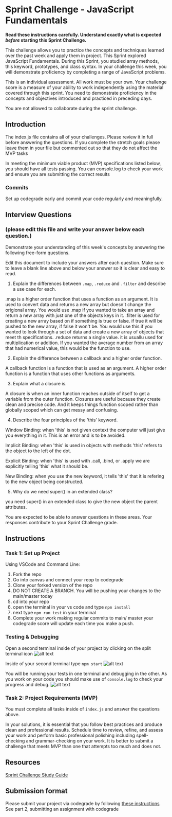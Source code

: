 # Sprint Challenge - JavaScript Fundamentals

**Read these instructions carefully. Understand exactly what is expected _before_ starting this Sprint Challenge.**

This challenge allows you to practice the concepts and techniques learned over the past week and apply them in project. This Sprint explored JavaScript Fundamentals. During this Sprint, you studied array methods, this keyword, prototypes, and class syntax. In your challenge this week, you will demonstrate proficiency by completing a range of JavaScript problems.

This is an individual assessment. All work must be your own. Your challenge score is a measure of your ability to work independently using the material covered through this sprint. You need to demonstrate proficiency in the concepts and objectives introduced and practiced in preceding days.

You are not allowed to collaborate during the sprint challenge. 

## Introduction

The index.js file contains all of your challenges. Please review it in full before answering the questions. If you complete the stretch goals please leave them in your file but commented out so that they do not affect the MVP tasks 

In meeting the minimum viable product (MVP) specifications listed below, you should have all tests passing. You can console.log to check your work and ensure you are submitting the correct results 

### Commits

Set up codegrade early and commit your code regularly and meaningfully. 

## Interview Questions
### (please edit this file and write your answer below each question.)
Demonstrate your understanding of this week's concepts by answering the following free-form questions.

Edit this document to include your answers after each question. Make sure to leave a blank line above and below your answer so it is clear and easy to read.

1. Explain the differences between `.map`, `.reduce` and `.filter` and describe a use case for each. 

.map is a higher order function that uses a function as an argument. It is used to convert data and returns a new array but doesn't change the origional array. You would use .map if you wanted to take an array and return a new array with just one of the objects keys in it. 
.filter is used for creating a new array based on if something is true or false. if true it will be pushed to the new array, if false it won't be. You would use this if you wanted to look through a set of data and create a new array of objects that meet th specifications. 
.reduce returns a single value. it is usuallu used for multiplication or addition. If you wanted the average number from an array that had numerical value, this would be the function to use.

2. Explain the difference between a callback and a higher order function.

A callback function is a function that is used as an argument.
A higher order function is a function that uses other functions as arguments.

3. Explain what a closure is.

A closure is when an inner function reaches outside of itself to get a variable from the outer function. Closures are useful because they create clean and precise code. And it keeps things function scoped rather than globally scoped which can get messy and confusing.

4. Describe the four principles of the 'this' keyword.

Window Binding: when 'this' is not given context the computer will just give you everything in it. This is an error and is to be avoided.

Implicit Binding: when 'this' is used in objects with methods 'this' refers to the object to the left of the dot.

Explicit Binding: when 'this' is used with .call, .bind, or .apply we are explicitly telling 'this' what it should be.

New Binding: when you use the new keyword, it tells 'this' that it is refering to the new object being constructed.

5. Why do we need super() in an extended class?

you need super() in an extended class to give the new object the parent attributes.

You are expected to be able to answer questions in these areas. Your responses contribute to your Sprint Challenge grade. 

## Instructions

### Task 1: Set up Project

Using VSCode and Command Line:


1. Fork the repo
2. Go into canvas and connect your reop to codegrade
3. Clone your forked version of the repo
4. DO NOT CREATE A BRANCH. You will be pushing your changes to the main/master today
5. cd into your repo
6. open the terminal in your vs code and type `npm install`
7. next type `npm run test` in your terminal
8. Complete your work making regular commits to main/ master your codegrade score will update each time you make a push.


### Testing & Debugging

Open a second terminal inside of your project by clicking on the split terminal icon
![alt text](assets/split_terminal.png "Split Terminal")

Inside of your second terminal type `npm start` 
![alt text](assets/npm_start.png "type npm start")

You will be running your tests in one terminal and debugging in the other. As you work on your code you should make use of `console.log` to check your progress and debug.
![alt text](assets/tests_debug_terminal_final.png "your terminal should look like this")

### Task 2: Project Requirements (MVP)

You must complete all tasks inside of `index.js` and answer the questions above.

In your solutions, it is essential that you follow best practices and produce clean and professional results. Schedule time to review, refine, and assess your work and perform basic professional polishing including spell-checking and grammar-checking on your work. It is better to submit a challenge that meets MVP than one that attempts too much and does not.

## Resources
 
 [Sprint Challenge Study Guide](https://www.notion.so/lambdaschool/Unit-1-Sprint-3-Study-Guide-033a9a00659a4ef98c12eb97e49a6110)

## Submission format

Please submit your project via codegrade by following [these instructions](https://lambdaschool.notion.site/lambdaschool/Lambda-School-Git-Flow-Step-by-step-269f68ae3bf64eb689a8328715a179f9) See part 2, submitting an assignment with codegrade

